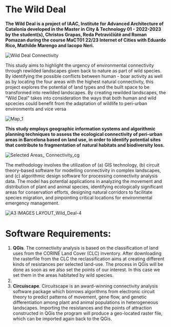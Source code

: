 # The Wild Deal 

**The Wild Deal is a project of IAAC, Institute for Advanced Architecture of Catalonia developed in the Master in City & Technology 01 - 2022-2023 by the student(s), Christos Grapas,  Reda Petravičiūtė and Roman Pomazan during the course MaCT01 22/23 Internet of Cities with Eduardo Rico, Mathilde Marengo and Iacopo Neri.**

![Wild Deal Connectivity](https://user-images.githubusercontent.com/128100178/225778869-3dd00295-0a55-4b69-b3ca-4a155242fe2b.png)

This study aims to highlight the  urgency of environmental connectivity  through rewilded landscapes given  back to nature as part of wild species.
By identifying the possible conflicts between human - boar activity as well as by locating the four areas with the highest natural connectivity, this project explores the potential of land types and the built space to be transformed into rewilded landscapes. By creating rewilded landscapes, the “Wild Deal” takes into consideration the ways that both human and wild spcecies could benefit from the adaptation of wildlife to peri-urban environments and vice versa

![Map_1](https://user-images.githubusercontent.com/128100178/225910197-fa6e673f-4fc3-46dc-911c-aa1edf9a9cd9.png)

**This study employs geographic information systems and algorithmic planning techniques to assess the ecological connectivity of peri-urban areas in Barcelona based on land use, in order to identify potential sites that contribute to fragmentation of natural habitats and biodiversity loss.**

![Selected Areas_ Connectivity_cg](https://user-images.githubusercontent.com/128100178/225777718-7e6b14a4-e995-4ea7-b45b-7446cec99ccb.png)

The methodology involves the utilization of (a) GIS technology, (b) circuit theory-based software for modelling connectivity in complex landscapes, and (c) algorithmic design software for processing connectivity analysis data. The model has potential applications in analyzing the movement and distribution of plant and animal species, identifying ecologically significant areas for conservation efforts, designing natural corridors to facilitate species migration, and pinpointing critical locations for environmental emergency management.

![A3 IMAGES LAYOUT_Wild_Deal-4](https://user-images.githubusercontent.com/128100178/225910575-4ac91e33-2cf7-4388-94b2-b02d2ee4d34c.png)

# Software Requirements:

1. **QGis**. The connectivity analysis is based on the classification of land uses from the CORINE Land Cover (CLC) inventory. After downloading the rasterfile from the CLC the reclassification aims at creating different kinds of resistances per selected land-use. The process in QGis will be done as soon as we also set the points of  our interest. In this case we set them in the areas habitated by wild species. 
2. 
3. **Circuiscape**. Circuitscape is an award-winning connectivity analysis software package which borrows algorithms from electronic circuit theory to predict patterns of movement, gene flow, and genetic differentiation among plant and animal populations in heterogeneous landscapes. Importing the resistances and the points of attraction constructed in QGis the program will produce a geo-located raster file, which can be imported again back to the QGis. 
